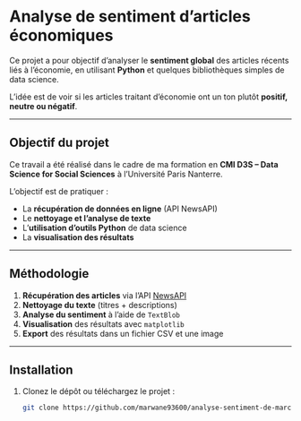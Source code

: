 # Analyse de sentiment d’articles économiques

Ce projet a pour objectif d’analyser le **sentiment global** des articles récents liés à l’économie, en utilisant **Python** et quelques bibliothèques simples de data science.

L’idée est de voir si les articles traitant d’économie ont un ton plutôt **positif, neutre ou négatif**.

---

## Objectif du projet

Ce travail a été réalisé dans le cadre de ma formation en **CMI D3S – Data Science for Social Sciences** à l’Université Paris Nanterre.

L’objectif est de pratiquer :
- La **récupération de données en ligne** (API NewsAPI)
- Le **nettoyage et l’analyse de texte**
- L’**utilisation d’outils Python** de data science
- La **visualisation des résultats**

---

## Méthodologie

1. **Récupération des articles** via l’API [NewsAPI](https://newsapi.org)
2. **Nettoyage du texte** (titres + descriptions)
3. **Analyse du sentiment** à l’aide de `TextBlob`
4. **Visualisation** des résultats avec `matplotlib`
5. **Export** des résultats dans un fichier CSV et une image

---

## Installation

1. Clonez le dépôt ou téléchargez le projet :
   ```bash
   git clone https://github.com/marwane93600/analyse-sentiment-de-march-.git

